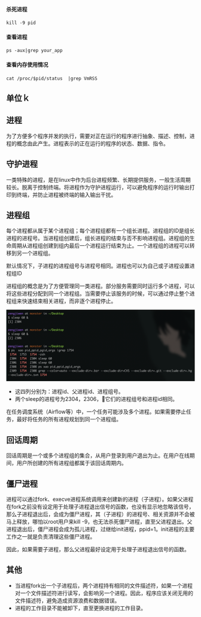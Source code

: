 
#### 杀死进程
```
kill -9 pid
```

#### 查看进程
```
ps -aux|grep your_app
```

#### 查看内存使用情况
```
cat /proc/$pid/status  |grep VmRSS
```
单位ｋ
---

## 进程
为了方便多个程序并发的执行，需要对正在运行的程序进行抽象、描述、控制，进程的概念由此产生。进程表示的正在运行的程序的状态、数据、指令。

## 守护进程
一类特殊的进程，是在linux中作为后台进程频繁、长期提供服务，一般生活周期较长。脱离于控制终端。将进程作为守护进程运行，可以避免程序的运行时输出打印到终端，并防止进程被终端的输入输出干扰。

## 进程组
每个进程都从属于某个进程组；每个进程组都有一个组长进程。进程组的ID是组长进程的进程号。当进程组创建后，组长进程的结束与否不影响进程组。进程组的生命周期从进程组创建到组内最后一个进程运行结束为止。一个进程组的进程可以转移到另一个进程组。

默认情况下，子进程的进程组号与进程号相同。进程也可以为自己或子进程设置进程组ID

进程组的概念是为了方便管理同一类进程。部分服务需要同时运行多个进程，可以将这些进程分配到同一个进程组。当需要停止该服务的时候，可以通过停止整个进程组来快速结束相关进程，而非逐个进程停止。

<p align="center">
<img src="./img/proc_group.png" alt="drawing" width="600"/>
</p>

- 这四列分别为：进程id、父进程id、进程组号。
- 两个sleep的进程号为2304，2306，它们的进程组号和进程id相同。

在任务调度系统（Airflow等）中，一个任务可能涉及多个进程。如果需要停止任务，最好将任务的所有进程规划到同一个进程组。

## 回话周期
回话周期是一个或多个进程组的集合，从用户登录到用户退出为止。在用户在线期间，用户所创建的所有进程组都属于该回话周期内。

## 僵尸进程
进程可以通过fork、execve进程系统调用来创建新的进程（子进程）。如果父进程在fork之前没有设定用于处理子进程退出信号的函数，也没有显示地忽略该信号，那么子进程退出后，会成为僵尸进程，其（子进程）的进程号、相关资源并不会被马上释放，哪怕以root用户来kill -9，也无法杀死僵尸进程，直至父进程退出。父进程退出后，僵尸进程会成为孤儿进程，过继给init进程，ppid=1。init进程的主要工作之一就是负责清理这些僵尸进程。

因此，如果需要子进程，那么父进程最好设定用于处理子进程退出信号的函数。


## 其他
- 当进程fork出一个子进程后，两个进程持有相同的文件描述符，如果一个进程对一个文件描述符进行读写，会影响另一个进程。因此，程序应该关闭无用的文件描述符，避免造成资源浪费和数据错误。
- 进程的工作目录不能被卸下，直至更换进程的工作目录。